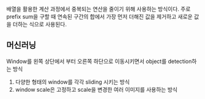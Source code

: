 배열을 활용한 계산 과정에서 중복되는 연산을 줄이기 위해 사용하는 방식이다. 주로 prefix sum을 구할 때 연속된 구간의 합에서 가장 먼저 더해진 값을 제거하고 새로운 값을 더하는 식으로 사용된다.
## 머신러닝
Window를 왼쪽 상단에서 부터 오른쪽 하단으로 이동시키면서 object를 detection하는 방식
1. 다양한 형태의 window를 각각 sliding 시키는 방식
2. window scale은 고정하고 scale을 변경한 여러 이미지를 사용하는 방식